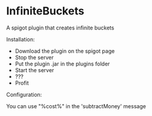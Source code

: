 # InfiniteBuckets
A spigot plugin that creates infinite buckets

Installation:

- Download the plugin on the spigot page
- Stop the server
- Put the plugin .jar in the plugins folder
- Start the server
- ???
- Profit

Configuration:

You can use "%cost%" in the 'subtractMoney' message

